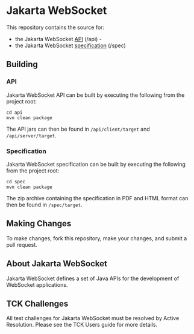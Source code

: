 # Jakarta WebSocket

This repository contains the source for:

 - the Jakarta WebSocket [API](https://jakarta.ee/specifications/websocket/2.0/apidocs) (/api) - 
 - the Jakarta WebSocket [specification](https://jakarta.ee/specifications/websocket/2.0/websocket-spec-2.0.html) (/spec)


## Building

### API

Jakarta WebSocket API can be built by executing the following from the project root:

```
cd api
mvn clean package
```
The API jars can then be found in `/api/client/target` and `/api/server/target`.

### Specification

Jakarta WebSocket specification can be built by executing the following from the project root:

```
cd spec
mvn clean package
```
The zip archive containing the specification in PDF and HTML format can then be found in `/spec/target`.


## Making Changes

To make changes, fork this repository, make your changes, and submit a pull request.


## About Jakarta WebSocket

Jakarta WebSocket defines a set of Java APIs for the development of WebSocket applications.


## TCK Challenges

All test challenges for Jakarta WebSocket must be resolved by Active Resolution.
Please see the TCK Users guide for more details.